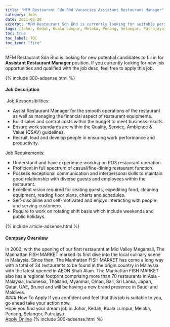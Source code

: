 ```yaml
---
title: "MFM Restaurant Sdn Bhd Vacancies Assistant Restaurant Manager" 
category: Jobs 
date: 2021-02-28 
excerpt: "MFM Restaurant Sdn Bhd is currently looking for suitable person to fill in the Assistant Restaurant Manager which based in Johor, Kedah, Kuala Lumpur, Melaka, Penang, Selangor, Putrajaya" 
tags: [Johor, Kedah, Kuala Lumpur, Melaka, Penang, Selangor, Putrajaya] 
toc: true 
toc_label: TOC 
toc_icon: "fire" 
--- 
```


<p>MFM Restaurant Sdn Bhd is looking for new potential candidates to fill in for <b>Assistant Restaurant Manager</b> position. If you currently looking for new job opportunities and qualified with the job desc, feel free to apply this job.
</p>{% include 300-adsense.html %} 
<div><div><h4>Job Description</h4></div><div><div><span><div><div>&#160;Job Responsibilities:</div><ul><li>Assist Restaurant Manager for the smooth operations of the restaurant as well as managing the financial aspect of restaurant equipments.</li><li>Build sales and control costs within the budget to meet business results.</li><li>Ensure work standards are within the Quality, Service, Ambience &amp; Value (QSAV) guidelines.</li><li>Recruit, lead and develop people in ensuring work performance and productivity.</li></ul><div>Job Requirements:</div><ul><li>Understand and have experience working on POS restaurant operation.</li><li>Proficient in full spectrum of casual/fine-dining restaurant function.</li><li>Possess exceptional communication and interpersonal skills to maintain good relationship with diverse guests and employees within the restaurant.</li><li>Excellent vision required for seating guests, expediting food, cleaning equipment, reading floor plans, charts and schedules.</li><li>Self-discipline and self-motivated and enjoys interacting with people and serving customers.</li><li>Require to work on rotating shift basis which include weekends and public holidays.&#160;</li></ul></div></span></div></div></div> 
{% include article-adsense.html %} 
<div><div><h4>Company Overview</h4></div><div><div><span><div><div>
	In 2002, with the opening of our first restaurant at Mid Valley Megamall, The Manhattan FISH MARKET marked its first dive into the local culinary scene in Malaysia. Since then, The Manhattan FISH MARKET has come a long way with a total of 34 restaurants to be found in the origin country in Malaysia with the latest opened in AEON Shah Alam. The Manhattan FISH MARKET also has a regional footprint comprising more than 70 restaurants in Asia - Malaysia, Indonesia, Thailand, Myanmar, Oman, Bali, Sri Lanka, Japan, Qatar, UAE, Brunei and will be having a new brand presence in Saudi and Maldives.</div></div></span></div></div></div> 
#### How To Apply 
If you confident and feel that this job is suitable to you, go ahead take your action now. <br/> 
Hope you find your dream job in Johor, Kedah, Kuala Lumpur, Melaka, Penang, Selangor, Putrajaya. <br/> 
<a href="https://www.jobstreet.com.my/en/job/assistant-restaurant-manager-4493237?jobId=jobstreet-my-job-4493237&" class="btn btn--info" target="_blank" rel="nofollow noopenner">Apply Online</a> 
{% include 300-adsense.html %} 